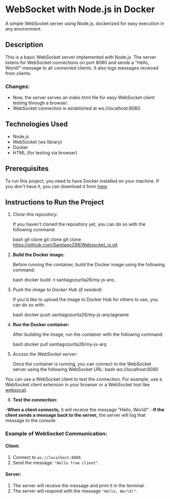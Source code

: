 # WebSocket with Node.js in Docker

A simple WebSocket server using Node.js, dockerized for easy execution in any environment.

## Description

This is a basic WebSocket server implemented with Node.js. The server listens for WebSocket connections on port 8080 and sends a "Hello, World!" message to all connected clients. It also logs messages received from clients.

### Changes:
- Now, the server serves an index.html file for easy WebSocket client testing through a browser.
- WebSocket connection is established at ws://localhost:8080.

## Technologies Used

- Node.js
- WebSocket (ws library)
- Docker
- HTML (for testing via browser)

## Prerequisites

To run this project, you need to have Docker installed on your machine. If you don't have it, you can download it from [here](https://www.docker.com/products/docker-desktop).

## Instructions to Run the Project

1. *Clone this repository:*

   If you haven't cloned the repository yet, you can do so with the following command:

   bash
   git clone git clone git clone https://github.com/SantiagoZ98/Websocket_js.git

2. **Build the Docker image:**

   Before running the container, build the Docker image using the following command:

   bash
   docker build -t santiagozurita26/my-js-arq .

3. *Push the image to Docker Hub (if needed):*

   If you'd like to upload the image to Docker Hub for others to use, you can do so with:

   bash
   docker push santiagozurita26/my-js-arq:tagname

4. **Run the Docker container:**

   After building the image, run the container with the following command:

   bash
   docker pull santiagozurita26/my-js-arq

5. *Access the WebSocket server:*

   Once the container is running, you can connect to the WebSocket server using the following WebSocket URL:
   bash
   ws://localhost:8080
   
You can use a WebSocket client to test the connection. For example, use a WebSocket client extension in your browser or a WebSocket tool like [websocat](https://github.com/vi/websocat).

6. **Test the connection:**

-**When a client connects,** it will receive the message "Hello, World!".
-**If the client sends a message back to the server,** the server will log that message to the console

### Example of WebSocket Communication:

#### Client:
1. Connect to `ws://localhost:8080`.
2. Send the message: `"Hello from client"`.

#### Server:
1. The server will receive the message and print it in the terminal.
2. The server will respond with the message `"Hello, World!"`.
